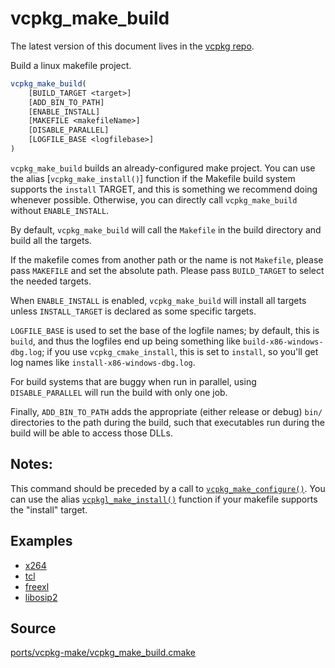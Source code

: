 # vcpkg_make_build

The latest version of this document lives in the [vcpkg repo](https://github.com/Microsoft/vcpkg/blob/master/docs/maintainers/ports/vcpkg-make/vcpkg_make_build.md).

Build a linux makefile project.

```cmake
vcpkg_make_build(
    [BUILD_TARGET <target>]
    [ADD_BIN_TO_PATH]
    [ENABLE_INSTALL]
    [MAKEFILE <makefileName>]
    [DISABLE_PARALLEL]
    [LOGFILE_BASE <logfilebase>]
)
```

`vcpkg_make_build` builds an already-configured make project.
You can use the alias [`vcpkg_make_install()`] function
if the Makefile build system supports the `install` TARGET,
and this is something we recommend doing whenever possible.
Otherwise, you can directly call `vcpkg_make_build` without `ENABLE_INSTALL`.

By default, `vcpkg_make_build` will call the `Makefile` in the build directory
and build all the targets.

If the makefile comes from another path or the name is not `Makefile`, please
pass `MAKEFILE` and set the absolute path.
Please pass `BUILD_TARGET` to select the needed targets.

When `ENABLE_INSTALL` is enabled, `vcpkg_make_build` will install all targets
unless `INSTALL_TARGET` is declared as some specific targets.

`LOGFILE_BASE` is used to set the base of the logfile names;
by default, this is `build`, and thus the logfiles end up being something like
`build-x86-windows-dbg.log`; if you use `vcpkg_cmake_install`,
this is set to `install`, so you'll get log names like `install-x86-windows-dbg.log`.

For build systems that are buggy when run in parallel,
using `DISABLE_PARALLEL` will run the build with only one job.

Finally, `ADD_BIN_TO_PATH` adds the appropriate (either release or debug)
`bin/` directories to the path during the build,
such that executables run during the build will be able to access those DLLs.

## Notes:
This command should be preceded by a call to [`vcpkg_make_configure()`](vcpkg_make_configure.md).
You can use the alias [`vcpkgl_make_install()`](vcpkgl_make_install.md) function if your makefile
supports the "install" target.

## Examples

* [x264](https://github.com/Microsoft/vcpkg/blob/master/ports/x264/portfile.cmake)
* [tcl](https://github.com/Microsoft/vcpkg/blob/master/ports/tcl/portfile.cmake)
* [freexl](https://github.com/Microsoft/vcpkg/blob/master/ports/freexl/portfile.cmake)
* [libosip2](https://github.com/Microsoft/vcpkg/blob/master/ports/libosip2/portfile.cmake)

## Source
[ports/vcpkg-make/vcpkg\_make\_build.cmake](https://github.com/Microsoft/vcpkg/blob/master/ports/vcpkg-make/vcpkg_make_build.cmake)
